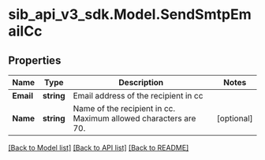 # sib_api_v3_sdk.Model.SendSmtpEmailCc
## Properties

Name | Type | Description | Notes
------------ | ------------- | ------------- | -------------
**Email** | **string** | Email address of the recipient in cc | 
**Name** | **string** | Name of the recipient in cc. Maximum allowed characters are 70. | [optional] 

[[Back to Model list]](../README.md#documentation-for-models) [[Back to API list]](../README.md#documentation-for-api-endpoints) [[Back to README]](../README.md)

